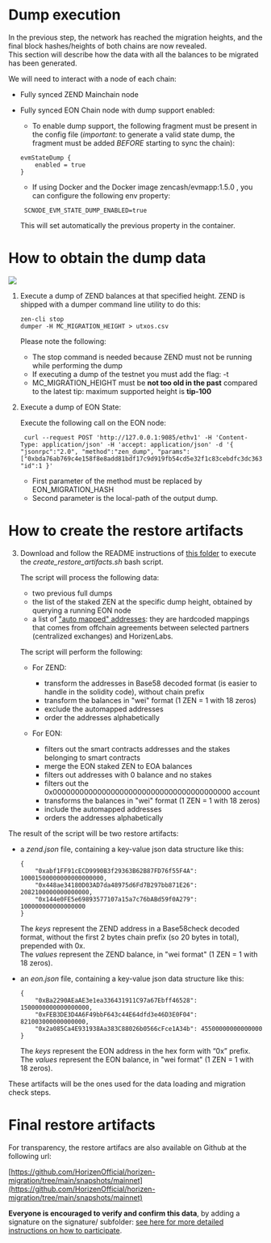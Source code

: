 # Dump execution

In the previous step, the network has reached  the  migration heights, and the final block hashes/heights of both chains are now revealed.<br/>
This section will describe how the data with all the balances to be migrated has been generated.<br/>

We will need to interact with a node of each chain:

- Fully synced ZEND Mainchain node 

- Fully synced EON Chain node with dump support enabled:

    - To enable dump support,  the following fragment must be present in the config file  (*important*: to generate a valid state dump, the fragment must be added *BEFORE* starting to sync the chain):

    ```
    evmStateDump {
        enabled = true
    }
    ```

    - If using Docker and the Docker image zencash/evmapp:1.5.0 , you can configure the following env property:

    ```
     SCNODE_EVM_STATE_DUMP_ENABLED=true
     ```

     This will set automatically the previous property in the container.

    
# How to obtain the dump data

<img  src="/img/migration2.png"/>

1. Execute a dump of ZEND balances at that specified height.
   ZEND is shipped with a dumper command line utility to do this:

    ```
    zen-cli stop
    dumper -H MC_MIGRATION_HEIGHT > utxos.csv
    ```

    Please note the following:
    - The stop command is needed because ZEND must not be running while performing the dump
    - If executing a dump of the testnet you must add the flag: -t
    - MC_MIGRATION_HEIGHT must be <b>not too old in the past</b> compared to the latest tip: maximum supported height is <b>tip-100</b>

2. Execute a dump of EON State:
  
   Execute the following call on the EON node:<br/>

   ```
    curl --request POST 'http://127.0.0.1:9085/ethv1' -H 'Content-Type: application/json' -H 'accept: application/json' -d '{ "jsonrpc":"2.0", "method":"zen_dump", "params":["0xbda76ab769c4e158f8e8add81bdf17c9d919fb54cd5e32f1c83cebdfc3dc363c","/zendata/eon.dump"], "id":1 }'  
    ```
    - First parameter of the method must be replaced by EON_MIGRATION_HASH
    - Second parameter is the local-path of the output dump.

# How to create the restore artifacts

3. Download and follow the README instructions of  [this folder](https://github.com/HorizenOfficial/horizen-migration/tree/dev/dump-scripts) to    execute the  *create_restore_artifacts.sh* bash script.

    The script will process the following data:
    - two previous full dumps
    - the list of the staked ZEN at the specific dump height, obtained by querying a running EON node
    - a list of ["auto mapped" addresses](https://github.com/HorizenOfficial/horizen-migration/tree/dev/dump-scripts/automappings): they are hardcoded mappings that comes from offchain agreements between selected partners (centralized exchanges) and HorizenLabs.

    The script will perform the following:

    - For ZEND:
        - transform the addresses in Base58 decoded format (is easier to handle in the solidity code), without chain prefix
        - transform the balances in "wei" format (1 ZEN = 1 with 18 zeros)
        - exclude the automapped addresses
        - order the addresses alphabetically

    - For EON:
        - filters out the smart contracts addresses and the stakes belonging to smart contracts
        - merge the EON staked ZEN to EOA balances
        - filters out addresses with 0 balance and no stakes
        - filters out the 0x0000000000000000000000000000000000000000 account
        - transforms the balances in "wei" format (1 ZEN = 1 with 18 zeros)
        - include the automapped addresses
        - orders the addresses alphabetically

The result of the script will be two restore artifacts:

- a *zend.json* file, containing a key-value json data structure like this:

    ```
    {
        "0xabf1FF91cECD9990B3f29363B62B87FD76f55F4A": 10001500000000000000000,
        "0x448ae34180D03AD7da48975d6Fd7B297bb871E26": 2082100000000000000,
        "0x144e0FE5e69893577107a15a7c76bABd59f0A279": 100000000000000000
    }
     ```

     The *keys* represent the ZEND address in a Base58check decoded format, without the first 2 bytes chain prefix (so 20 bytes in total), prepended with 0x.<br/>
     The *values* represent the ZEND balance, in "wei format" (1 ZEN = 1 with 18 zeros).

- an *eon.json* file, containing a key-value json data structure like this:

    ```
    {
        "0xBa2290AEaAE3e1ea336431911C97a67Ebff46528": 1500000000000000000,
        "0xFEB3DE3D4A6F49bbF643c44E64dfd3e46D3E0F04": 821003000000000000,
        "0x2a085Ca4E931938Aa383C88026b0566cFce1A34b": 45500000000000000
    }
     ```

     The *keys* represent the EON address in the hex form with “0x” prefix.<br/>
     The *values* represent the EON balance, in "wei format" (1 ZEN = 1 with 18 zeros).

These artifacts will be the ones used for the data loading and migration check steps.

# Final restore artifacts

For transparency, the restore artifacs are also available on Github at the following url:

[https://github.com/HorizenOfficial/horizen-migration/tree/main/snapshots/mainnet](https://github.com/HorizenOfficial/horizen-migration/tree/main/snapshots/mainnet)

**Everyone is encouraged to verify and confirm this data**, by adding a signature on the signature/ subfolder: [see here for more detailed instructions on how to participate](https://github.com/HorizenOfficial/horizen-migration/blob/main/snapshots/README.md).